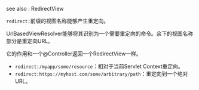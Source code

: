 see also : RedirectView

`redirect:`前缀的视图名称能够产生重定向。

UrlBasedViewResolver能够将其识别为一个需要重定向的命令。余下的视图名称部分是重定向URL。

它的作用和一个@Controller返回一个RedirectView一样。

- `redirect:/myapp/some/resource`：相对于当前Servlet Context重定向。
- `redirect:https://myhost.com/some/arbitrary/path`：重定向到一个绝对URL。